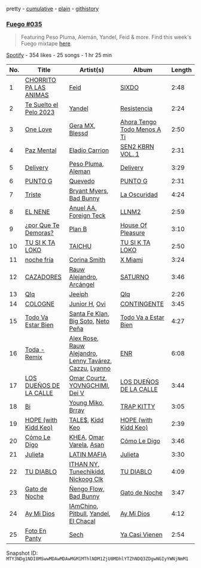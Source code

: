 pretty - [cumulative](/playlists/cumulative/37i9dQZF1DXb4ps4t1jxnw.md) - [plain](/playlists/plain/37i9dQZF1DXb4ps4t1jxnw) - [githistory](https://github.githistory.xyz/mackorone/spotify-playlist-archive/blob/main/playlists/plain/37i9dQZF1DXb4ps4t1jxnw)

### [Fuego \#035](https://open.spotify.com/playlist/37i9dQZF1DXb4ps4t1jxnw)

> Featuring Peso Pluma, Alemán, Yandel, Feid & more\. Find this week's Fuego mixtape <a href="https://open.spotify.com/playlist/37i9dQZF1DX8sljIJzI0oo?si=aa97e696f74241eb">here</a>.

[Spotify](https://open.spotify.com/user/spotify) - 354 likes - 25 songs - 1 hr 25 min

| No. | Title | Artist(s) | Album | Length |
|---|---|---|---|---|
| 1 | [CHORRITO PA LAS ANIMAS](https://open.spotify.com/track/0CYTGMBYkwUxrj1MWDLrC5) | [Feid](https://open.spotify.com/artist/2LRoIwlKmHjgvigdNGBHNo) | [SIXDO](https://open.spotify.com/album/31L7J7AO993tSBxAunoeoa) | 2:48 |
| 2 | [Te Suelto el Pelo 2023](https://open.spotify.com/track/5puuQNUEzQaXGvaf4fi17C) | [Yandel](https://open.spotify.com/artist/0eHQ9o50hj6ZDNBt6Ys1sD) | [Resistencia](https://open.spotify.com/album/5xefnzEqKIWnmTWYFzekGZ) | 2:24 |
| 3 | [One Love](https://open.spotify.com/track/2SfnV0AOAn3e5id2Yg5qJz) | [Gera MX](https://open.spotify.com/artist/2hejA1Dkf8v8R0koF44FvW), [Blessd](https://open.spotify.com/artist/1TA5sGRlKUJXBN4ZyJuDIX) | [Ahora Tengo Todo Menos A Ti](https://open.spotify.com/album/44cLix04JOwkepKq6nIUFL) | 2:50 |
| 4 | [Paz Mental](https://open.spotify.com/track/7vhIpemqMF1mcNWdTNDfjF) | [Eladio Carrion](https://open.spotify.com/artist/5XJDexmWFLWOkjOEjOVX3e) | [SEN2 KBRN VOL\. 1](https://open.spotify.com/album/7rzr5GOIXMfA41aIkzGtvo) | 2:31 |
| 5 | [Delivery](https://open.spotify.com/track/1ZxJvq28DUmAFZxt9lU7n6) | [Peso Pluma](https://open.spotify.com/artist/12GqGscKJx3aE4t07u7eVZ), [Aleman](https://open.spotify.com/artist/4QFG9KrGWEbr6hNA58CAqE) | [Delivery](https://open.spotify.com/album/5u4ZtfixpavZj0gq6gVbe9) | 3:29 |
| 6 | [PUNTO G](https://open.spotify.com/track/0oBtwScT4B4BR5kZitNWd5) | [Quevedo](https://open.spotify.com/artist/52iwsT98xCoGgiGntTiR7K) | [PUNTO G](https://open.spotify.com/album/7ushCUbR1asPHeuxA5Dq8N) | 2:31 |
| 7 | [Triste](https://open.spotify.com/track/7narbj6zkSW1SnMhAPep0u) | [Bryant Myers](https://open.spotify.com/artist/6w9ToX5slZ4uIdmD17hJ3c), [Bad Bunny](https://open.spotify.com/artist/4q3ewBCX7sLwd24euuV69X) | [La Oscuridad](https://open.spotify.com/album/38QMtmbbl4jdpeQ29I8vMB) | 4:24 |
| 8 | [EL NENE](https://open.spotify.com/track/5erXVUirf9qivKY5sJOanE) | [Anuel AA](https://open.spotify.com/artist/2R21vXR83lH98kGeO99Y66), [Foreign Teck](https://open.spotify.com/artist/12lHTAdc9T204lw5qPtasv) | [LLNM2](https://open.spotify.com/album/6DJslQtfD7mGFGZpfiyrVf) | 2:59 |
| 9 | [¿por Que Te Demoras?](https://open.spotify.com/track/7JbMsR4rZh6J77LNafur8U) | [Plan B](https://open.spotify.com/artist/2jSGzJw0ebJLu7OLVSOcBP) | [House Of Pleasure](https://open.spotify.com/album/0qmyud8qe8LqaVQ1YQ7S5G) | 3:10 |
| 10 | [TU SI K TA LOKO](https://open.spotify.com/track/2u9No01x6M0p6DQwDFFZbA) | [TAICHU](https://open.spotify.com/artist/3ou3XMRNmyDSy6gnC1bSgN) | [TU SI K TA LOKO](https://open.spotify.com/album/3wGWu2LA3agP0zM0uejUx0) | 2:50 |
| 11 | [noche fría](https://open.spotify.com/track/1FJOaJ8WpVAlW7Ty7iFT5x) | [Corina Smith](https://open.spotify.com/artist/7mXfsy3lF4kU0f2KTNKSr8) | [X Miami](https://open.spotify.com/album/1nYDnvLKR2NaJNmwJhNN56) | 3:24 |
| 12 | [CAZADORES](https://open.spotify.com/track/6Xu7owZWwBVbhxOVA45hMK) | [Rauw Alejandro](https://open.spotify.com/artist/1mcTU81TzQhprhouKaTkpq), [Arcángel](https://open.spotify.com/artist/4SsVbpTthjScTS7U2hmr1X) | [SATURNO](https://open.spotify.com/album/5AcRssiG0Zqu3lqYW7hMoM) | 3:46 |
| 13 | [Qlq](https://open.spotify.com/track/6xVr6Y0vzSBQv4Z01FMdVW) | [Jeeiph](https://open.spotify.com/artist/6ZtLRqHEkAXPWVw0eRbDac) | [Qlq](https://open.spotify.com/album/5ko1GqEKpk2TLARFtHodbt) | 2:26 |
| 14 | [COLOGNE](https://open.spotify.com/track/1ULnQ2yn5LeQX4LrROm1RD) | [Junior H](https://open.spotify.com/artist/7Gi6gjaWy3DxyilpF1a8Is), [Ovi](https://open.spotify.com/artist/4o0NtnL2m0lzZmEdRas1qv) | [CONTINGENTE](https://open.spotify.com/album/6J0q4a7WkkI6OvlZC4rLpi) | 3:45 |
| 15 | [Todo Va Estar Bien](https://open.spotify.com/track/1jDq5aazzoBFC06kBruPcE) | [Santa Fe Klan](https://open.spotify.com/artist/4tm8CEdm4pkQsEh4jIr9Yp), [Big Soto](https://open.spotify.com/artist/2TQ4CGgxxCWHqa9yYIGDoU), [Neto Peña](https://open.spotify.com/artist/0U5RYP2HMdGv2GhicLhkOI) | [Todo Va a Estar Bien](https://open.spotify.com/album/1JDdSZw7yG6qOD5bVqOGvF) | 4:27 |
| 16 | [Toda \- Remix](https://open.spotify.com/track/5kCoykriGdZhWMlm9vrtQI) | [Alex Rose](https://open.spotify.com/artist/2DspEsT7UXGKd2VaaedgG4), [Rauw Alejandro](https://open.spotify.com/artist/1mcTU81TzQhprhouKaTkpq), [Lenny Tavárez](https://open.spotify.com/artist/1pQWsZQehhS4wavwh7Fnxd), [Cazzu](https://open.spotify.com/artist/6w3SkAHYPsQ1bxV7VDlG5y), [Lyanno](https://open.spotify.com/artist/1Ts9of7VPZElwPQnqnDSfW) | [ENR](https://open.spotify.com/album/7c3cZS4ScoPCEmtZFIPqLF) | 6:08 |
| 17 | [LOS DUEÑOS DE LA CALLE](https://open.spotify.com/track/1aWiVOJDIKVW13w1earaQf) | [Omar Courtz](https://open.spotify.com/artist/3E12tRURRvPfHz0hAMCFYc), [YOVNGCHIMI](https://open.spotify.com/artist/4aSlfXDn9R60UlbZEboBUy), [Dei V](https://open.spotify.com/artist/2YRyPiW98bpkARAS4B3OQP) | [LOS DUEÑOS DE LA CALLE](https://open.spotify.com/album/7icb0keRMS05h8wgPN94NG) | 3:44 |
| 18 | [Bi](https://open.spotify.com/track/1eOenz5uZlndPxGPC4cQxV) | [Young Miko](https://open.spotify.com/artist/3qsKSpcV3ncke3hw52JSMB), [Brray](https://open.spotify.com/artist/1GKIlPFdcewHtpDVCQ8zmJ) | [TRAP KITTY](https://open.spotify.com/album/4LA06BUD265HXY7Mv2HUG7) | 3:05 |
| 19 | [HOPE \(with Kidd Keo\)](https://open.spotify.com/track/79X7BhWIBGSjChXPjkJcvQ) | [TALE$](https://open.spotify.com/artist/5w9YZfwWPTeCQn6QEGieIU), [Kidd Keo](https://open.spotify.com/artist/0VZrPa7mWAYXH4CwmYk8Km) | [HOPE \(with Kidd Keo\)](https://open.spotify.com/album/30qZqCNCJBBGJfFrtlAkih) | 2:39 |
| 20 | [Cómo Le Digo](https://open.spotify.com/track/0K0soSt52EhMS9FohRObdK) | [KHEA](https://open.spotify.com/artist/4m6ubhNsdwF4psNf3R8kwR), [Omar Varela](https://open.spotify.com/artist/5xIOUIBQhGFX7HIj8lhdyU), [Asan](https://open.spotify.com/artist/4rbj52UIyw3wd42EMaS0Tp) | [Cómo Le Digo](https://open.spotify.com/album/4r9ruIPQRfmUwN2YwqUN0c) | 3:46 |
| 21 | [Julieta](https://open.spotify.com/track/1QgY3dbddC41h8cBm9lxKd) | [LATIN MAFIA](https://open.spotify.com/artist/6XTGKOV9jceQ6f67lnhpbF) | [Julieta](https://open.spotify.com/album/7aVTkuM4X00Q3fyWynNYxE) | 3:30 |
| 22 | [TU DIABLO](https://open.spotify.com/track/3cubuvfYq2yHijwV7eCHwL) | [ITHAN NY](https://open.spotify.com/artist/0LshXUmIub6xKvOq4QmtNs), [Tunechikidd](https://open.spotify.com/artist/0QpMp8Y7jFzwCt8OZjKQdd), [Nickoog Clk](https://open.spotify.com/artist/6rHwFb0YjWexAYxTjm4eIj) | [TU DIABLO](https://open.spotify.com/album/4hgAxWNVceOSRdMeaIcmIo) | 4:09 |
| 23 | [Gato de Noche](https://open.spotify.com/track/54ELExv56KCAB4UP9cOCzC) | [Ñengo Flow](https://open.spotify.com/artist/12vb80Km0Ew53ABfJOepVz), [Bad Bunny](https://open.spotify.com/artist/4q3ewBCX7sLwd24euuV69X) | [Gato de Noche](https://open.spotify.com/album/2GS2h80Dp8rFdGEa0j0JhH) | 3:47 |
| 24 | [Ay Mi Dios](https://open.spotify.com/track/5Uel5PmPBZICA0TQTI912U) | [IAmChino](https://open.spotify.com/artist/0b2GL7Y02vu50qieoQmw1w), [Pitbull](https://open.spotify.com/artist/0TnOYISbd1XYRBk9myaseg), [Yandel](https://open.spotify.com/artist/0eHQ9o50hj6ZDNBt6Ys1sD), [El Chacal](https://open.spotify.com/artist/1xFn1xod58AGaSZjrxdiXA) | [Ay Mi Dios](https://open.spotify.com/album/5mL2ReCP9gU2mPnC3SKERE) | 4:12 |
| 25 | [Foto En Panty](https://open.spotify.com/track/4HehbhlVK81hZT5Yg7QmiR) | [Sech](https://open.spotify.com/artist/77ziqFxp5gaInVrF2lj4ht) | [Ya Casi Vienen](https://open.spotify.com/album/1yENOcHrdeylQ4Mjy1DQJX) | 2:54 |

Snapshot ID: `MTY3NDg1NDI0MSwwMDAwMDAwMGM1MThlNDM1ZjU0MDhlYTZhNDQ3ZDgwNGIyYWNjNmM1`

